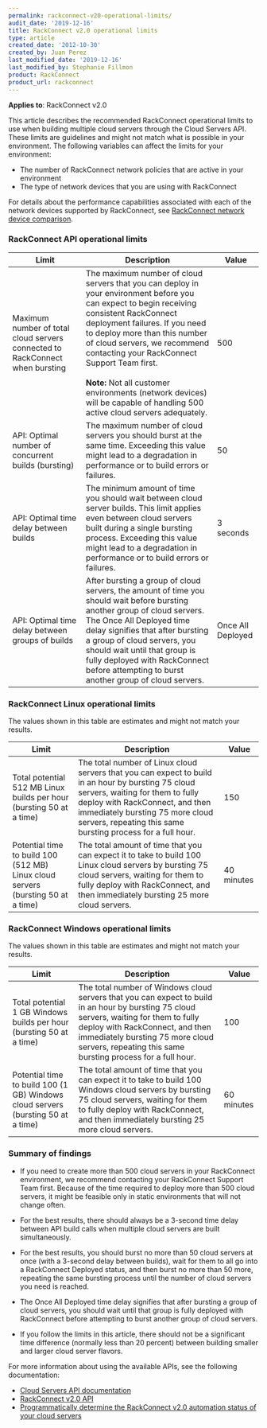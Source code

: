 ```yaml
---
permalink: rackconnect-v20-operational-limits/
audit_date: '2019-12-16'
title: RackConnect v2.0 operational limits
type: article
created_date: '2012-10-30'
created_by: Juan Perez
last_modified_date: '2019-12-16'
last_modified_by: Stephanie Fillmon
product: RackConnect
product_url: rackconnect
---
```


**Applies to**: RackConnect v2.0

This article describes the recommended RackConnect operational limits to use when building multiple cloud servers through the Cloud Servers API. These limits are guidelines and might not match what is possible in your environment. The following variables can affect the limits for your environment:

-   The number of RackConnect network policies that are active in your environment
-   The type of network devices that you are using with RackConnect

For details about the performance capabilities associated with each of the network devices supported by RackConnect, see [RackConnect network device comparison](/support/how-to/rackconnect-network-device-comparison).

### RackConnect API operational limits

Limit | Description | Value
--- | --- | ---
Maximum number of total cloud servers connected to RackConnect when bursting | The maximum number of cloud servers that you can deploy in your environment before you can expect to begin receiving consistent RackConnect deployment failures. If you need to deploy more than this number of cloud servers, we recommend contacting your RackConnect Support Team first. <br /><br /> **Note:** Not all customer environments (network devices) will be capable of handling 500 active cloud servers adequately. | 500
API: Optimal number of concurrent builds (bursting) | The maximum number of cloud servers you should burst at the same time. Exceeding this value might lead to a degradation in performance or to build errors or failures. | 50
API: Optimal time delay between builds | The minimum amount of time you should wait between cloud server builds. This limit applies even between cloud servers built during a single bursting process. Exceeding this value might lead to a degradation in performance or to build errors or failures. | 3 seconds
API: Optimal time delay between groups of builds | After bursting a group of cloud servers, the amount of time you should wait before bursting another group of cloud servers. The Once All Deployed time delay signifies that after bursting a group of cloud servers, you should wait until that group is fully deployed with RackConnect before attempting to burst another group of cloud servers. | Once All Deployed

### RackConnect Linux operational limits

The values shown in this table are estimates and might not match your results.

Limit | Description | Value
--- | --- | ---
Total potential 512 MB Linux builds per hour (bursting 50 at a time) | The total number of Linux cloud servers that you can expect to build in an hour by bursting 75 cloud servers, waiting for them to fully deploy with RackConnect, and then immediately bursting 75 more cloud servers, repeating this same bursting process for a full hour. | 150
Potential time to build 100 (512 MB) Linux cloud servers (bursting 50 at a time) | The total amount of time that you can expect it to take to build 100 Linux cloud servers by bursting 75 cloud servers, waiting for them to fully deploy with RackConnect, and then immediately bursting 25 more cloud servers. | 40 minutes

### RackConnect Windows operational limits

The values shown in this table are estimates and might not match your results.

Limit | Description | Value
--- | --- | ---
Total potential 1 GB Windows builds per hour (bursting 50 at a time) | The total number of Windows cloud servers that you can expect to build in an hour by bursting 75 cloud servers, waiting for them to fully deploy with RackConnect, and then immediately bursting 75 more cloud servers, repeating this same bursting process for a full hour. | 100
Potential time to build 100 (1 GB) Windows cloud servers (bursting 50 at a time) | The total amount of time that you can expect it to take to build 100 Windows cloud servers by bursting 75 cloud servers, waiting for them to fully deploy with RackConnect, and then immediately bursting 25 more cloud servers. | 60 minutes

### Summary of findings

- If you need to create more than 500 cloud servers in your RackConnect environment, we recommend contacting your RackConnect Support Team first. Because of the time required to deploy more than 500 cloud servers, it might be feasible only in static environments that will not change often.

- For the best results, there should always be a 3-second time delay between API build calls when multiple cloud servers are built simultaneously.

- For the best results, you should burst no more than 50 cloud servers at once (with a 3-second delay between builds), wait for them to all go into a RackConnect Deployed status, and then burst no more than 50 more, repeating the same bursting process until the number of cloud servers you need is reached.

- The Once All Deployed time delay signifies that after bursting a group of cloud servers, you should wait until that group is fully deployed with RackConnect before attempting to burst another group of cloud servers.

- If you follow the limits in this article, there should not be a significant time difference (normally less than 20 percent) between building smaller and larger cloud server flavors.

For more information about using the available APIs, see the following documentation:

-   [Cloud Servers API documentation](https://docs.rackspace.com/docs/cloud-servers/v2/developer-guide/)
-   [RackConnect v2.0 API](/support/how-to/the-rackconnect-v20-api)
-   [Programmatically determine the RackConnect v2.0 automation status of your cloud servers](/support/how-to/how-to-programmatically-determine-the-rackconnect-v20-automation-status-of-your-cloud)
